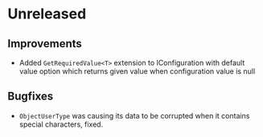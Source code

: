 # Unreleased

## Improvements

- Added `GetRequiredValue<T>` extension to IConfiguration with default value 
  option which returns given value when configuration value is null

## Bugfixes

- `ObjectUserType` was causing its data to be corrupted when it contains special
  characters, fixed.

